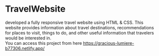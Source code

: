 # TravelWebsite
developed a fully responsive travel website using HTML &amp; CSS. This website provides information about travel destinations, recommendations for places to visit, things to do, and other useful information that travelers would be interested in.  
You can access this project from here
https://gracious-lumiere-b77306.netlify.app/ 

 

